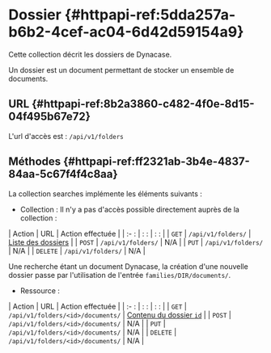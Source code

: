 # Dossier {#httpapi-ref:5dda257a-b6b2-4cef-ac04-6d42d59154a9}

Cette collection décrit les dossiers de Dynacase. 

Un dossier est un document permettant de stocker un ensemble de documents.

## URL {#httpapi-ref:8b2a3860-c482-4f0e-8d15-04f495b67e72}

L'url d'accès est : `/api/v1/folders`

## Méthodes {#httpapi-ref:ff2321ab-3b4e-4837-84aa-5c67f4f4c8aa}

La collection searches implémente les éléments suivants :

* Collection : Il n'y a pas d'accès possible directement auprès de la collection :

| Action   | URL                          | Action effectuée                                          |
| :-     : | :                          : | :                                                       : |
| `GET`    | `/api/v1/folders/`           | [Liste des dossiers][folders_collection]                  |
| `POST`   | `/api/v1/folders/`           | N/A                                                       |
| `PUT`    | `/api/v1/folders/`           | N/A                                                       |
| `DELETE` | `/api/v1/folders/`           | N/A                                                       |

<span class="flag inline nota-bene"></span> Une recherche étant un document Dynacase, la création d'une nouvelle 
dossier passe par l'utilisation de l'entrée `families/DIR/documents/`.

* Ressource :

| Action   | URL                               | Action effectuée                           |
| :-     : | :                             :   | :                                  :       |
| `GET`    | `/api/v1/folders/<id>/documents/` | [Contenu du dossier `id`][folders_content] |
| `POST`   | `/api/v1/folders/<id>/documents/` | N/A                                        |
| `PUT`    | `/api/v1/folders/<id>/documents/` | N/A                                        |
| `DELETE` | `/api/v1/folders/<id>/documents/` | N/A                                        |


<!-- links -->

[folders_collection]: #httpapi-ref:b3f83d12-4ea7-44e2-8509-1145d05003d6
[folders_content]: #httpapi-ref:f3e3869b-4dcf-40ee-9733-3f4b57e2386f
